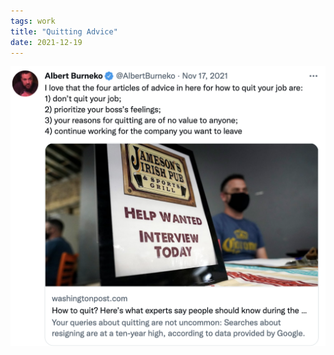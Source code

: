 ```yaml
---
tags: work
title: "Quitting Advice"
date: 2021-12-19
---
```




![workquitting.png](https://raw.githubusercontent.com/muneer78/muneer78.github.io/master/images/workquitting.png)
        